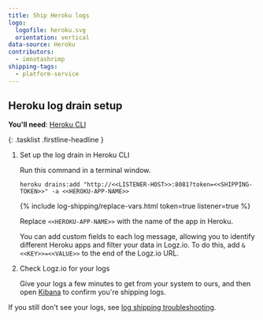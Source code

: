 ```yaml
---
title: Ship Heroku logs
logo:
  logofile: heroku.svg
  orientation: vertical
data-source: Heroku
contributors:
  - imnotashrimp
shipping-tags:
  - platform-service
---
```


## Heroku log drain setup

**You'll need**:
[Heroku CLI](https://devcenter.heroku.com/articles/heroku-cli#download-and-install)

{: .tasklist .firstline-headline }
1.  Set up the log drain in Heroku CLI

    Run this command in a terminal window.

    ```shell
    heroku drains:add "http://<<LISTENER-HOST>>:8081?token=<<SHIPPING-TOKEN>>" -a <<HEROKU-APP-NAME>>
    ```

    {% include log-shipping/replace-vars.html token=true listener=true %}

    Replace `<<HEROKU-APP-NAME>>` with the name of the app in Heroku.

    You can add custom fields to each log message, allowing you to identify different Heroku apps and filter your data in Logz.io.
    To do this, add `&<<KEY>>=<<VALUE>>` to the end of the Logz.io URL.

2.  Check Logz.io for your logs

    Give your logs a few minutes to get from your system to ours, and then open [Kibana](https://app.logz.io/#/dashboard/kibana) to confirm you're shipping logs.

   If you still don't see your logs, see [log shipping troubleshooting]({{site.baseurl}}/user-guide/log-shipping/log-shipping-troubleshooting.html).